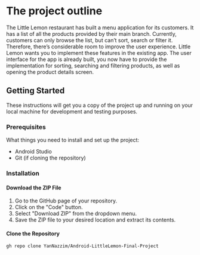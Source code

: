 # The project outline
The Little Lemon restaurant has built a menu application for its customers. It has a list of all the products provided by their main branch. Currently, customers can only browse the list, but can’t sort, search or filter it. Therefore, there’s considerable room to improve the user experience. Little Lemon wants you to implement these features in the existing app. The user interface for the app is already built, you now have to provide the implementation for sorting, searching and filtering products, as well as opening the product details screen.
## Getting Started

These instructions will get you a copy of the project up and running on your local machine for development and testing purposes.

### Prerequisites

What things you need to install and set up the project:

- Android Studio
- Git (if cloning the repository)

### Installation

#### Download the ZIP File
1. Go to the GitHub page of your repository.
2. Click on the "Code" button.
3. Select "Download ZIP" from the dropdown menu.
4. Save the ZIP file to your desired location and extract its contents.

#### Clone the Repository

```bash
gh repo clone YanNazzim/Android-LittleLemon-Final-Project
